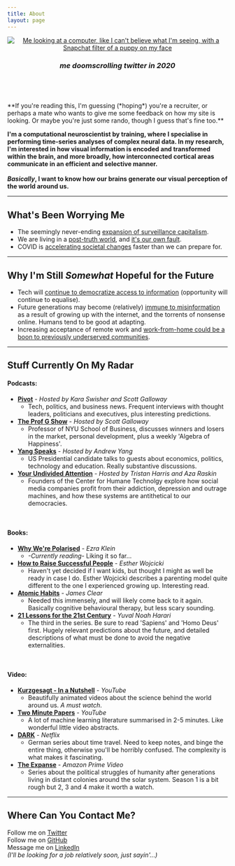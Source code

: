 ```yaml
---
title: About
layout: page
---
```

<!-- ![Profile Image]({% if site.external-image %}{{ site.picture }}{% else %}{{ site.url }}/{{ site.picture }}{% endif %}) -->
<header class="header-about {% if site.animation %}animated{% endif %}">

<a class="link" href="{{ site.url }}//">
    <img class="selfie" alt="Me looking at a computer, like I can't believe what I'm seeing, with a Snapchat filter of a puppy on my face" src="../assets/images/profile2.jpg" />
</a>
<!-- <img src="../assets/images/profile2.jpg" alt="Me looking at a computer, like I can't believe what I'm seeing, with a Snapchat filter of a puppy on my face"> -->

<h3 class="description"><i>me doomscrolling twitter in 2020</i></h3>

</header>

<!-- ![Me looking at a computer, like I can't believe what I'm seeing, with a Snapchat filter of a puppy on my face](../assets/images/profile2.jpg) -->

<br>
**If you're reading this, I'm guessing (*hoping*) you're a recruiter, or perhaps a mate who wants to give me some feedback on how my site is looking. Or maybe you're just some rando, though I guess that's fine too.**

**I'm a computational neuroscientist by training, where I specialise in performing time-series analyses of complex neural data. In my research, I'm interested in how visual information is encoded and transformed within the brain, and more broadly, how interconnected cortical areas communicate in an efficient and selective manner.<br>
<br>
*Basically*, I want to know how our brains generate our visual perception of the world around us.**<br>

---
## What's Been Worrying Me
- The seemingly never-ending [expansion of surveillance capitalism](https://www.goodreads.com/book/show/26195941-the-age-of-surveillance-capitalism).
- We are living in a [post-truth world](https://www.goodreads.com/book/show/36702245-post-truth), and [it's our own fault](https://www.newscientist.com/article/mg23030763-000-free-speech-has-met-social-media-with-revolutionary-results/).
- COVID is [accelerating societal changes](https://www.marketwatch.com/story/coronavirus-is-accelerating-big-changes-in-the-way-americans-live-2020-03-12) faster than we can prepare for.

---
## Why I'm Still *Somewhat* Hopeful for the Future
- Tech will [continue to democratize access to information](https://www.brookings.edu/research/education-technology-success-stories/) (opportunity will continue to equalise).
- Future generations may become (relatively) [immune to misinformation](https://futurism.com/google-teach-kids-spot-fake-news) as a result of growing up with the internet, and the torrents of nonsense online. Humans tend to be good at adapting.
- Increasing acceptance of remote work and [work-from-home could be a boon to previously underserved communities](https://thehill.com/opinion/technology/510123-googles-work-from-home-extension-could-be-a-boon-for-rural-america).

---
## Stuff Currently On My Radar
#### Podcasts:
- **[Pivot](https://podcasts.apple.com/us/podcast/pivot/id1073226719)** - *Hosted by Kara Swisher and Scott Galloway*
    - Tech, politics, and business news. Frequent interviews with thought leaders, politicians and executives, plus interesting predictions.
- **[The Prof G Show](https://podcasts.apple.com/us/podcast/the-prof-g-show-with-scott-galloway/id1498802610)** - *Hosted by Scott Galloway*
    - Professor of NYU School of Business, discusses winners and losers in the market, personal development, plus a weekly 'Algebra of Happiness'.
- **[Yang Speaks](https://yangspeaks.com/)** - *Hosted by Andrew Yang*
    - US Presidential candidate talks to guests about economics, politics, technology and education. Really substantive discussions.
- **[Your Undivided Attention](https://www.humanetech.com/podcast)** - *Hosted by Tristan Harris and Aza Raskin*
    - Founders of the Center for Humane Technolgy explore how social media companies profit from their addiction, depression and outrage machines, and how these systems are antithetical to our democracies.
<br>

#### Books:
- **[Why We're Polarised](https://www.goodreads.com/book/show/52098718-why-we-re-polarized)** - *Ezra Klein*
    - *-Currently reading-* Liking it so far...
- **[How to Raise Successful People](https://www.goodreads.com/book/show/40796147-how-to-raise-successful-people)** - *Esther Wojcicki*
    - Haven't yet decided if I want kids, but thought I might as well be ready in case I do. Esther Wojcicki describes a parenting model quite different to the one I experienced growing up. Interesting read.
- **[Atomic Habits](https://www.goodreads.com/book/show/40121378-atomic-habits)** - *James Clear*
    - Needed this immensely, and will likely come back to it again. Basically cognitive behavioural therapy, but less scary sounding.
- **[21 Lessons for the 21st Century](https://www.goodreads.com/book/show/38820046-21-lessons-for-the-21st-century)** - *Yuval Noah Harari*
    - The third in the series. Be sure to read 'Sapiens' and 'Homo Deus' first. Hugely relevant predictions about the future, and detailed descriptions of what must be done to avoid the negative externalities.
<br>

#### Video:
- **[Kurzgesagt - In a Nutshell](https://www.youtube.com/user/Kurzgesagt)** - *YouTube*
    - Beautifully animated videos about the science behind the world around us. *A must watch*.
- **[Two Minute Papers](https://www.youtube.com/user/keeroyz)** - *YouTube*
    - A lot of machine learning literature summarised in 2-5 minutes. Like wonderful little video abstracts.
- **[DARK](https://en.wikipedia.org/wiki/Dark_(TV_series))** - *Netflix*
    - German series about time travel. Need to keep notes, and binge the entire thing, otherwise you'll be horribly confused. The complexity is what makes it fascinating.
- **[The Expanse](https://en.wikipedia.org/wiki/The_Expanse_(TV_series))** - *Amazon Prime Video*
    - Series about the political struggles of humanity after generations living in distant colonies around the solar system. Season 1 is a bit rough but 2, 3 and 4 make it worth a watch.

---
## Where Can You Contact Me?
Follow me on [Twitter](https://twitter.com/brianoakley)<br>
Follow me on [GitHub](https://github.com/broak)<br>
Message me on [LinkedIn](https://www.linkedin.com/in/broak)<br>
*(I'll be looking for a job relatively soon, just sayin'...)*
